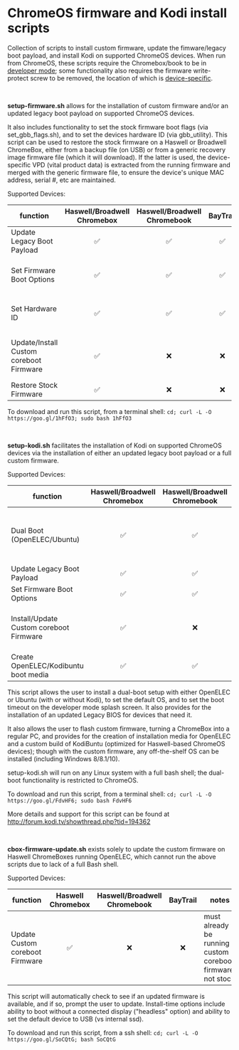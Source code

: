 # ChromeOS firmware and Kodi install scripts
Collection of scripts to install custom firmware, update the fimware/legacy boot payload, and install Kodi on supported ChromeOS devices. When run from ChromeOS, these scripts require the Chromebox/book to be in [developer mode](https://www.chromium.org/chromium-os/poking-around-your-chrome-os-device#TOC-Putting-your-Chrome-OS-Device-into-Developer-Mode); some functionality also requires the firmware write-protect screw to be removed, the location of which is [device-specific](https://www.chromium.org/chromium-os/developer-information-for-chrome-os-devices).

&nbsp;

**setup-firmware.sh** allows for the installation of custom firmware and/or an updated legacy boot payload on supported ChromeOS devices.

It also includes functionality to set the stock firmware boot flags (via set_gbb_flags.sh), and to set the devices hardware ID (via gbb_utility). This script can be used to restore the stock firmware on a Haswell or Broadwell ChromeBox, either from a backup file (on USB) or from a generic recovery image firmware file (which it will download).  If the latter is used, the device-specific VPD (vital product data) is extracted from the running firmware and merged with the generic firmware file, to ensure the device's unique MAC address, serial #, etc are maintained. 


Supported Devices:

function| Haswell/Broadwell Chromebox | Haswell/Broadwell Chromebook | BayTrail | WP Disable  |  notes
-----| :-----: | :-----: | :-----: | :-----: | -----
Update Legacy Boot Payload|:white_check_mark:|:white_check_mark:|:white_check_mark:|
Set Firmware Boot Options|:white_check_mark:|:white_check_mark:|:white_check_mark:|:white_check_mark:|All x86 ChromeOS devices supported
Set Hardware ID|:white_check_mark:|:white_check_mark:|:white_check_mark:|:white_check_mark:|All ChromeOS devices supported
Update/Install Custom coreboot Firmware|:white_check_mark:|:x:|:x:|:white_check_mark:|Samsung Series 3 ChromeBox also supported
Restore Stock Firmware|:white_check_mark:|:x:|:x:|:white_check_mark:|

To download and run this script, from a terminal shell: `cd; curl -L -O https://goo.gl/1hFfO3; sudo bash 1hFfO3`

&nbsp;

**setup-kodi.sh** facilitates the installation of Kodi on supported ChromeOS devices via the installation of either an updated legacy boot payload or a full custom firmware.

Supported Devices:

function| Haswell/Broadwell Chromebox | Haswell/Broadwell Chromebook | BayTrail | WP Disable | notes
----- | :-----: | :-----: | :-----: | :-----: |-----
Dual Boot (OpenELEC/Ubuntu)|:white_check_mark:|:white_check_mark:|:white_check_mark:| |automatically updates legacy boot payload (SeaBIOS) as needed
Update Legacy Boot Payload|:white_check_mark:|:white_check_mark:|:white_check_mark:|
Set Firmware Boot Options|:white_check_mark:|:white_check_mark:|:white_check_mark:|:white_check_mark:|
Install/Update Custom coreboot Firmware|:white_check_mark:|:x:|:x:|:white_check_mark:|Samsung Series 3 ChromeBox also supported
Create OpenELEC/Kodibuntu boot media|:white_check_mark:|:white_check_mark:| | |added solely for convenience

This script allows the user to install a dual-boot setup with either OpenELEC or Ubuntu
(with or without Kodi), to set the default OS, and to set the boot timeout on the 
developer mode splash screen.  It also provides for the installation of an updated
Legacy BIOS for devices that need it.

It also allows the user to flash custom firmware, turning a ChromeBox into a regular PC, and provides for the creation of installation media for OpenELEC and a custom build of KodiBuntu (optimized for Haswell-based ChromeOS devices); though with the custom firmware, any off-the-shelf OS can be installed (including Windows 8/8.1/10).

setup-kodi.sh will run on any Linux system with a full bash shell; the dual-boot functionality is restricted to ChromeOS.  

To download and run this script, from a terminal shell: `cd; curl -L -O https://goo.gl/FdvHF6; sudo bash FdvHF6`

More details and support for this script can be found at http://forum.kodi.tv/showthread.php?tid=194362

&nbsp;

**cbox-firmware-update.sh** exists solely to update the custom firmware on Haswell ChromeBoxes running
OpenELEC, which cannot run the above scripts due to lack of a full Bash shell.

Supported Devices:

function| Haswell Chromebox | Haswell/Broadwell Chromebook | BayTrail | notes
----- | :-----: | :-----: | :-----: | -----
Update Custom coreboot Firmware|:white_check_mark:|:x:|:x:|must already be running custom coreboot firmware, not stock

This script will automatically check to see if an updated firmware is available, and if so, prompt the user to update.  Install-time options include ability to boot without a connected display ("headless" option) and ability to set the default device to USB (vs internal ssd). 

To download and run this script, from a ssh shell: `cd; curl -L -O https://goo.gl/SoCQtG; bash SoCQtG`
